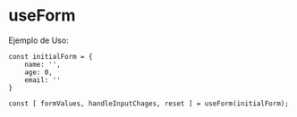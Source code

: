 # useForm

Ejemplo de Uso:

```
const initialForm = {
    name: '',
    age: 0,
    email: ''
}

const [ formValues, handleInputChages, reset ] = useForm(initialForm);
```
